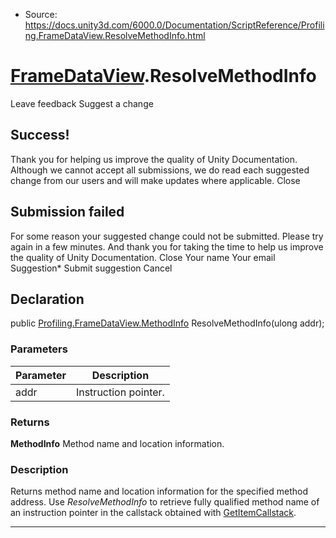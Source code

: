 * Source: https://docs.unity3d.com/6000.0/Documentation/ScriptReference/Profiling.FrameDataView.ResolveMethodInfo.html

#  [FrameDataView](https://docs.unity3d.com/6000.0/Documentation/ScriptReference/Profiling.FrameDataView.html).ResolveMethodInfo
Leave feedback
Suggest a change
## Success!
Thank you for helping us improve the quality of Unity Documentation. Although we cannot accept all submissions, we do read each suggested change from our users and will make updates where applicable.
Close
## Submission failed
For some reason your suggested change could not be submitted. Please <a>try again</a> in a few minutes. And thank you for taking the time to help us improve the quality of Unity Documentation.
Close
Your name Your email Suggestion* Submit suggestion
Cancel
## Declaration
public [Profiling.FrameDataView.MethodInfo](https://docs.unity3d.com/6000.0/Documentation/ScriptReference/Profiling.FrameDataView.MethodInfo.html) ResolveMethodInfo(ulong addr); 
### Parameters
Parameter | Description  
---|---  
addr | Instruction pointer.  
### Returns
**MethodInfo** Method name and location information. 
### Description
Returns method name and location information for the specified method address.
Use _ResolveMethodInfo_ to retrieve fully qualified method name of an instruction pointer in the callstack obtained with [GetItemCallstack](https://docs.unity3d.com/6000.0/Documentation/ScriptReference/Profiling.FrameDataView.GetItemCallstack.html).
* * *
